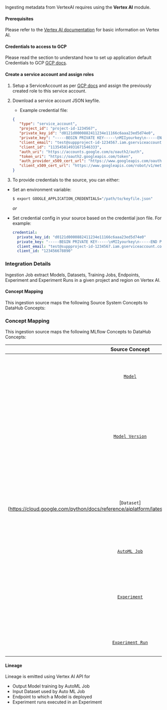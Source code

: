 Ingesting metadata from VertexAI requires using the **Vertex AI** module.

#### Prerequisites
Please refer to the [Vertex AI documentation](https://cloud.google.com/vertex-ai/docs) for basic information on Vertex AI.

#### Credentials to access to GCP
Please read the section to understand how to set up application default Credentials to GCP [GCP docs](https://cloud.google.com/docs/authentication/provide-credentials-adc#how-to).

#### Create a service account and assign roles

1. Setup a ServiceAccount as per [GCP docs](https://cloud.google.com/iam/docs/creating-managing-service-accounts#iam-service-accounts-create-console) and assign the previously created role to this service account.
2. Download a service account JSON keyfile. 
   - Example credential file:

   ```json
   {
      "type": "service_account",
      "project_id": "project-id-1234567",
      "private_key_id": "d0121d0000882411234e11166c6aaa23ed5d74e0",
      "private_key": "-----BEGIN PRIVATE KEY-----\nMIIyourkey\n-----END PRIVATE KEY-----",
      "client_email": "test@suppproject-id-1234567.iam.gserviceaccount.com",
      "client_id": "113545814931671546333",
      "auth_uri": "https://accounts.google.com/o/oauth2/auth",
      "token_uri": "https://oauth2.googleapis.com/token",
      "auth_provider_x509_cert_url": "https://www.googleapis.com/oauth2/v1/certs",
      "client_x509_cert_url": "https://www.googleapis.com/robot/v1/metadata/x509/test%suppproject-id-1234567.iam.gserviceaccount.com"
   }
   ```

3. To provide credentials to the source, you can either:

- Set an environment variable:

   ```sh
   $ export GOOGLE_APPLICATION_CREDENTIALS="/path/to/keyfile.json"
   ```

   _or_

- Set credential config in your source based on the credential json file. For example:

   ```yml
   credential:
     private_key_id: "d0121d0000882411234e11166c6aaa23ed5d74e0"
     private_key: "-----BEGIN PRIVATE KEY-----\nMIIyourkey\n-----END PRIVATE KEY-----\n"
     client_email: "test@suppproject-id-1234567.iam.gserviceaccount.com"
     client_id: "123456678890"
   ```

### Integration Details

Ingestion Job extract Models, Datasets, Training Jobs, Endpoints, Experiment and Experiment Runs in a given project and region on Vertex AI. 

#### Concept Mapping

This ingestion source maps the following Source System Concepts to DataHub Concepts:

### Concept Mapping

This ingestion source maps the following MLflow Concepts to DataHub Concepts:

|                                                       Source Concept                                                       |                                              DataHub Concept                                              | Notes                                                                                                                                                                                                                                                      |
|:--------------------------------------------------------------------------------------------------------------------------:|:---------------------------------------------------------------------------------------------------------:|------------------------------------------------------------------------------------------------------------------------------------------------------------------------------------------------------------------------------------------------------------|
|                         [`Model`](https://cloud.google.com/python/docs/reference/aiplatform/latest/google.cloud.aiplatform.Model)                         |        [`MlModelGroup`](https://datahubproject.io/docs/generated/metamodel/entities/mlmodelgroup/)        | The name of a Model Group is the same as Model's name. Registered Models serve as containers for multiple versions of the same model in MLflow.                                                                                                            |
|                      [`Model Version`](https://cloud.google.com/vertex-ai/docs/model-registry/versioning)                       |             [`MlModel`](https://datahubproject.io/docs/generated/metamodel/entities/mlmodel/)             | The name of a Model is `{registered_model_name}{model_name_separator}{model_version}` (e.g. my_vertexai_model_1 for registered model to Model Registry. Each Model Version represents a specific iteration of a model with its own artifacts and metadata. |
|     [`Dataset`] (https://cloud.google.com/python/docs/reference/aiplatform/latest/google.cloud.aiplatform.TextDataset)     |             [`Dataset`](https://datahubproject.io/docs/generated/metamodel/entities/dataset)              | Each Experiment in Vertex AI is mapped to a Container in DataHub. Experiments organize related runs and serve as logical groupings for model development iterations, allowing tracking of parameters, metrics, and artifacts.                              |
|  [`AutoML Job`](https://cloud.google.com/vertex-ai/docs/beginner/beginners-guide)   |      [`DataProcessInstance`](https://datahubproject.io/docs/generated/metamodel/entities/dataprocessinstance/)      | Each Training Job in VertexAI is mapped as DataProcessInstance in DataHub.                                                                                                                                                                                 |
|    [`Experiment`](https://cloud.google.com/python/docs/reference/aiplatform/latest/google.cloud.aiplatform.Experiment)     |           [`Container`](https://datahubproject.io/docs/generated/metamodel/entities/container/)           | Each Experiment in Vertex AI is mapped to a Container in DataHub. Experiments organize related runs and serve as logical groupings for model development iterations, allowing tracking of parameters, metrics, and artifacts.                              |
| [`Experiment Run`](https://cloud.google.com/python/docs/reference/aiplatform/latest/google.cloud.aiplatform.ExperimentRun) | [`DataProcessInstance`](https://datahubproject.io/docs/generated/metamodel/entities/dataprocessinstance/) | Captures the run's execution details, parameters, metrics, and lineage to a model.                                                                                                                                                                         |


#### Lineage

Lineage is emitted using Vertex AI API for

- Output Model training by AutoML Job  
- Input Dataset used by Auto ML Job 
- Endpoint to which a Model is deployed 
- Experiment runs executed in an Experiment 

